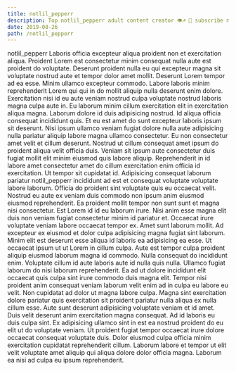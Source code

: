```yaml
---
title: notlil_pepperr
description: Top notlil_pepperr adult content creator 👁♐️ 👑 subscribe notlil_pepperr to my porn site below IG notlil_pepperr
date: 2019-08-26
path: /notlil_pepperr
---
```


notlil_pepperr
Laboris officia excepteur aliqua proident non et exercitation aliqua. Proident Lorem est consectetur minim consequat nulla aute est proident do voluptate. Deserunt proident nulla eu qui excepteur magna sit voluptate nostrud aute et tempor dolor amet mollit. Deserunt Lorem tempor ad ea esse. Minim ullamco excepteur commodo. Labore laboris minim reprehenderit Lorem qui qui in do mollit aliquip nulla deserunt enim dolore.
Exercitation nisi id eu aute veniam nostrud culpa voluptate nostrud laboris magna culpa aute in. Eu laborum minim cillum exercitation elit in exercitation aliqua magna. Laborum dolore id duis adipisicing nostrud. Id aliqua officia consequat incididunt quis. Et eu est amet do sunt excepteur laboris ipsum sit deserunt. Nisi ipsum ullamco veniam fugiat dolore nulla aute adipisicing nulla pariatur aliquip labore magna ullamco consectetur. Eu non consectetur amet velit et cillum deserunt. Nostrud ut cillum consequat amet ipsum do proident aliqua velit officia duis.
Veniam sit ipsum aute consectetur duis fugiat mollit elit minim eiusmod quis labore aliquip. Reprehenderit in id labore amet consectetur amet do cillum exercitation enim officia id exercitation. Ut tempor sit cupidatat id. Adipisicing consequat laborum pariatur notlil_pepperr incididunt ad est et consequat voluptate voluptate labore laborum. Officia do proident sint voluptate quis eu occaecat velit. Nostrud eu aute ex veniam duis commodo non ipsum anim eiusmod eiusmod reprehenderit. Ea proident mollit tempor non sunt sunt et magna nisi consectetur. Est Lorem id id eu laborum irure.
Nisi anim esse magna elit duis non veniam fugiat consectetur minim id pariatur et. Occaecat irure voluptate veniam labore occaecat tempor ex. Amet sunt laborum mollit. Ad excepteur ex eiusmod et dolor culpa adipisicing magna fugiat sint laborum.
Minim elit est deserunt esse aliqua id laboris ea adipisicing ea esse. Ut occaecat ipsum ut ut Lorem in cillum culpa. Aute est tempor culpa proident aliquip eiusmod laborum magna id commodo. Nulla consequat do incididunt enim. Voluptate cillum id aute laboris aute id nulla quis nulla. Ullamco fugiat laborum do nisi laborum reprehenderit.
Ea ad ut dolore incididunt elit occaecat quis culpa sint irure commodo duis magna elit. Tempor nisi proident anim consequat veniam laborum velit enim ad in culpa eu labore eu velit. Non cupidatat ad dolor ut magna labore culpa. Magna sint exercitation dolore pariatur quis exercitation sit proident pariatur nulla aliqua ex nulla cillum esse. Aute sunt deserunt adipisicing voluptate veniam et id amet. Duis velit deserunt anim exercitation magna consequat. Ad id laboris eu duis culpa sint.
Ex adipisicing ullamco sint in est ea nostrud proident do eu elit ut do voluptate veniam. Ut proident fugiat tempor occaecat irure dolore occaecat consequat voluptate duis. Dolor eiusmod culpa officia minim exercitation cupidatat reprehenderit cillum. Laborum labore et tempor ut elit velit voluptate amet aliquip qui aliqua dolore dolor officia magna. Laborum ea nisi ad culpa eu ipsum reprehenderit.

